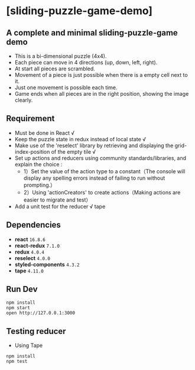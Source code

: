 # [sliding-puzzle-game-demo]


## A complete and minimal sliding-puzzle-game demo

- This is a bi-dimensional puzzle (4x4).
- Each piece can move in 4 directions (up, down, left, right).
- At start all pieces are scrambled.
- Movement of a piece is just possible when there is a empty cell next to it.
- Just one movement is possible each time.
- Game ends when all pieces are in the right position, showing the image clearly.

## Requirement
- Must be done in React √
- Keep the puzzle state in redux instead of local state √
- Make use of the 'reselect' library by retrieving and displaying the grid-index-position of the empty tile √
- Set up actions and reducers using community standards/libraries, and explain the choice :
   - 1）Set the value of the action type to a constant（The console will display any spelling errors instead of failing to run without prompting.）
   - 2）Using 'actionCreators' to create actions（Making actions are easier to migrate and test）
- Add a unit test for the reducer √ tape


## Dependencies

* **react** `16.8.6`
* **react-redux** `7.1.0`
* **redux** `4.0.4`
* **reselect** `4.0.0`
* **styled-components** `4.3.2`
* **tape** `4.11.0`

## Run Dev

```
npm install
npm start
open http://127.0.0.1:3000
```


## Testing reducer

* Using Tape

```
npm install
npm test
```

